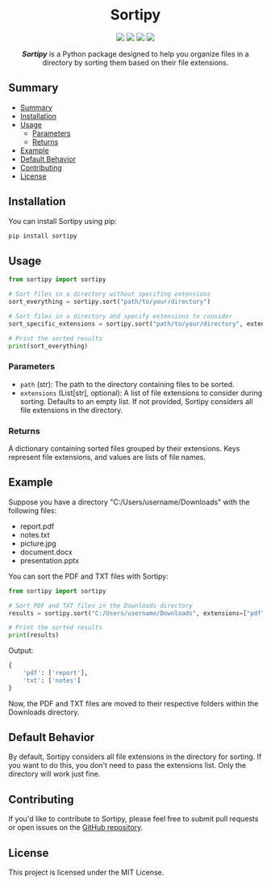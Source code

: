 <h1 align="center">Sortipy</h1>

<p align="center">
    <img src="https://img.shields.io/badge/Python-%3E%3D3.6-yellow"> <img src="https://img.shields.io/badge/version-0.0.3_alpha-red"> <img src="https://img.shields.io/badge/Category-File_management_-orange"> <img src="https://img.shields.io/badge/Tools-Automation-blue">
</p>

<p align="center"><b><i>Sortipy</i></b> is a Python package designed to help you organize files in a directory by sorting them based on their file extensions.</p>

## Summary

- [Summary](#summary)
- [Installation](#installation)
- [Usage](#usage)
  - [Parameters](#parameters)
  - [Returns](#returns)
- [Example](#example)
- [Default Behavior](#default-behavior)
- [Contributing](#contributing)
- [License](#license)

## Installation

You can install Sortipy using pip:

```bash
pip install sortipy
```

## Usage

```python
from sortipy import sortipy

# Sort files in a directory without specifing extensions
sort_everything = sortipy.sort("path/to/your/directory")

# Sort files in a directory and specify extensions to consider
sort_specific_extensions = sortipy.sort("path/to/your/directory", extensions=["pdf", "txt"])

# Print the sorted results
print(sort_everything)
```

### Parameters

- `path` (str): The path to the directory containing files to be sorted.
- `extensions` (List[str], optional): A list of file extensions to consider during sorting. Defaults to an empty list. If not provided, Sortipy considers all file extensions in the directory.

### Returns

A dictionary containing sorted files grouped by their extensions. Keys represent file extensions, and values are lists of file names.

## Example

Suppose you have a directory "C:/Users/username/Downloads" with the following files:
- report.pdf
- notes.txt
- picture.jpg
- document.docx
- presentation.pptx

You can sort the PDF and TXT files with Sortipy:

```python
from sortipy import sortipy

# Sort PDF and TXT files in the Downloads directory
results = sortipy.sort("C:/Users/username/Downloads", extensions=["pdf", "txt"])

# Print the sorted results
print(results)
```

Output:
```python
{
    'pdf': ['report'],
    'txt': ['notes']
}
```

Now, the PDF and TXT files are moved to their respective folders within the Downloads directory.

## Default Behavior

By default, Sortipy considers all file extensions in the directory for sorting. If you want to do this, you don't need to pass the extensions list. Only the directory will work just fine.


## Contributing

If you'd like to contribute to Sortipy, please feel free to submit pull requests or open issues on the [GitHub repository](https://github.com/yourusername/sortipy).

## License

This project is licensed under the MIT License.
